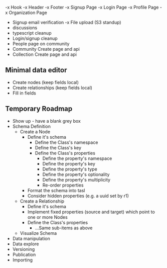 -x Hook
-x Header
-x Footer
-x Signup Page
-x Login Page
-x Profile Page
-x Organization Page
- Signup email verification
-x File upload (S3 standup)
- discussions
- typescript cleanup
- Login/signup cleanup
- People page on community
- Community Create page and api
- Collection Create page and api


## Minimal data editor
- Create nodes (keep fields local)
- Create relationships (keep fields local)
- Fill in fields
  

## Temporary Roadmap
- Show up - have a blank grey box
- Schema Definition
  - Create a Node
    - Define it's schema
      - Define the Class's namespace
      - Define the Class's key
      - Define the Class's properties
        - Define the property's namespace 
        - Define the property's key
        - Define the property's type
        - Define the property's optionality
        - Define the property's multiplicity
        - Re-order properties
    - Format the schema into tasl
    - Consider hidden properties (e.g. a uuid set by r1)
  - Create a Relationship
    - Define it's schema
    - Implement fixed properties (source and target) which point to one or more Nodes
    - Define the Class's properties
      - ...Same sub-items as above
  - Visualize Schema
- Data manipulation
- Data explore
- Versioning
- Publication
- Importing